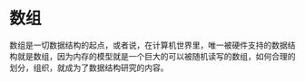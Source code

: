 数组
====

数组是一切数据结构的起点，或者说，在计算机世界里，唯一被硬件支持的数据结构就是数组，因为内存的模型就是一个巨大的可以被随机读写的数组，如何合理的划分，组织，就成为了数据结构研究的内容。
